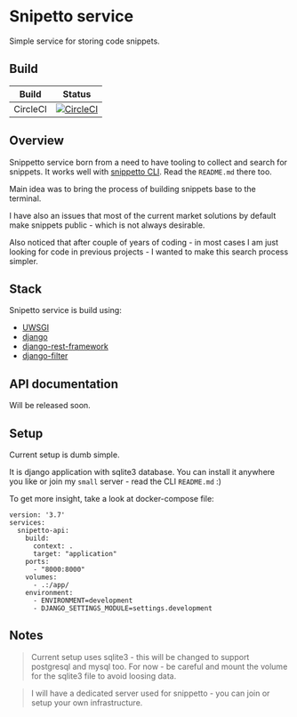 # Snipetto service 

Simple service for storing code snippets.

## Build

| Build  | Status  | 
|---|---|
| CircleCI  | [![CircleCI](https://circleci.com/gh/opalczynski/snippetto_service/tree/master.svg?style=svg)](https://circleci.com/gh/opalczynski/snipetto_service/tree/master) |


## Overview

Snippetto service born from a need to have tooling to collect and search for 
snippets. It works well with [snippetto CLI](https://github.com/opalczynski/snippetto_cli).
Read the `README.md` there too.

Main idea was to bring the process of building snippets base to the terminal. 

I have also an issues that most of the current market solutions by default make
snippets public - which is not always desirable. 

Also noticed that after couple of years of coding - in most cases I am just looking
for code in previous projects - I wanted to make this search process simpler. 


## Stack

Snipetto service is build using:

* [UWSGI](https://uwsgi-docs.readthedocs.io/en/latest/)
* [django](https://www.djangoproject.com/)
* [django-rest-framework](https://www.django-rest-framework.org/)
* [django-filter](https://django-filter.readthedocs.io/en/master/)
 

## API documentation

Will be released soon.

## Setup

Current setup is dumb simple.

It is django application with sqlite3 database. You can install it anywhere you
like or join my `small` server - read the CLI `README.md` :) 

To get more insight, take a look at docker-compose file:

    version: '3.7'
    services:
      snipetto-api:
        build:
          context: .
          target: "application"
        ports:
          - "8000:8000"
        volumes:
          - .:/app/
        environment:
          - ENVIRONMENT=development
          - DJANGO_SETTINGS_MODULE=settings.development


## Notes

> Current setup uses sqlite3 - this will be changed to support postgresql and 
mysql too. For now - be careful and mount the volume for the sqlite3 file to 
avoid loosing data.

> I will have a dedicated server used for snippetto - you can join or setup
your own infrastructure.
